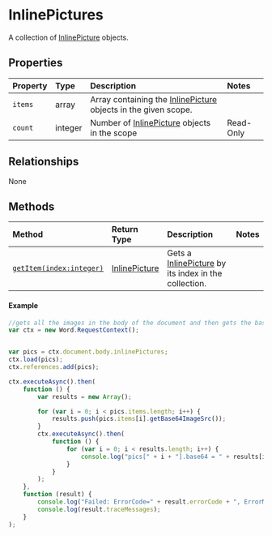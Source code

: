 # InlinePictures

A collection of [InlinePicture](inlinePicture.md) objects. 


## Properties

| Property         | Type    |Description|Notes |
|:-----------------|:--------|:----------|:-----|
|`items`|  array |Array containing the [InlinePicture](inlinePicture.md) objects in the given scope. ||
|`count`|  integer |Number of [InlinePicture](inlinePicture.md) objects  in the scope |Read-Only|



## Relationships
None  

## Methods


| Method     | Return Type    |Description|Notes  |
|:-----------------|:--------|:----------|:------|
|[`getItem(index:integer)`](#getitem)| [InlinePicture](inlinePicture.md)   | Gets a [InlinePicture](inlinePicture.md) by its index in the collection. || 


  



#### Example
```js
//gets all the images in the body of the document and then gets the base64 for each.
var ctx = new Word.RequestContext();


var pics = ctx.document.body.inlinePictures;
ctx.load(pics);
ctx.references.add(pics);

ctx.executeAsync().then(
    function () {
        var results = new Array();

        for (var i = 0; i < pics.items.length; i++) {
            results.push(pics.items[i].getBase64ImageSrc());
        }
        ctx.executeAsync().then(
            function () {
                for (var i = 0; i < results.length; i++) {
                    console.log("pics[" + i + "].base64 = " + results[i].value);
                }
            }
        );
    },
    function (result) {
        console.log("Failed: ErrorCode=" + result.errorCode + ", ErrorMessage=" + result.errorMessage);
        console.log(result.traceMessages);
    }
);

```



